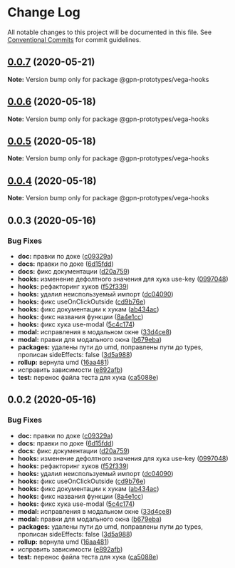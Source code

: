 # Change Log

All notable changes to this project will be documented in this file.
See [Conventional Commits](https://conventionalcommits.org) for commit guidelines.

## [0.0.7](https://github.com/gpn-prototypes/vega-ui/compare/@gpn-prototypes/vega-hooks@0.0.6...@gpn-prototypes/vega-hooks@0.0.7) (2020-05-21)

**Note:** Version bump only for package @gpn-prototypes/vega-hooks





## [0.0.6](https://github.com/gpn-prototypes/vega-ui/compare/@gpn-prototypes/vega-hooks@0.0.5...@gpn-prototypes/vega-hooks@0.0.6) (2020-05-18)

**Note:** Version bump only for package @gpn-prototypes/vega-hooks





## [0.0.5](https://github.com/gpn-prototypes/vega-ui/compare/@gpn-prototypes/vega-hooks@0.0.4...@gpn-prototypes/vega-hooks@0.0.5) (2020-05-18)

**Note:** Version bump only for package @gpn-prototypes/vega-hooks





## [0.0.4](https://github.com/gpn-prototypes/vega-ui/compare/@gpn-prototypes/vega-hooks@0.0.3...@gpn-prototypes/vega-hooks@0.0.4) (2020-05-18)

**Note:** Version bump only for package @gpn-prototypes/vega-hooks





## 0.0.3 (2020-05-16)


### Bug Fixes

* **doc:** правки по доке ([c09329a](https://github.com/gpn-prototypes/vega-ui/commit/c09329a936746b745afcab6af104eda88193e42c))
* **docs:** правки по доке ([6d15fdd](https://github.com/gpn-prototypes/vega-ui/commit/6d15fddfde38c8d72f571ef282d4e761df837308))
* **docs:** фикс документации ([d20a759](https://github.com/gpn-prototypes/vega-ui/commit/d20a759e5d2a42a1e9b30730315463716cdfd1cb))
* **hooks:** изменение дефолтного значения для хука use-key ([0997048](https://github.com/gpn-prototypes/vega-ui/commit/09970484c876210851b026cdca8699ea53948840))
* **hooks:** рефакторинг хуков ([f52f339](https://github.com/gpn-prototypes/vega-ui/commit/f52f3395603ffbbd1d7a0b828cd3f5707b1d6ba5))
* **hooks:** удалил неиспользуемый импорт ([dc04090](https://github.com/gpn-prototypes/vega-ui/commit/dc0409083d8550a088a2961cad5123f7b5e75008))
* **hooks:** фикс useOnClickOutside ([cd9b76e](https://github.com/gpn-prototypes/vega-ui/commit/cd9b76ed9eb9459c63ebe67c0a3e8c72aab71eff))
* **hooks:** фикс документации к хукам ([ab434ac](https://github.com/gpn-prototypes/vega-ui/commit/ab434ac6d24a4cbbf3a05ad2be7f590a61e88e6c))
* **hooks:** фикс названия функции ([8a4e1cc](https://github.com/gpn-prototypes/vega-ui/commit/8a4e1cca87641c577448c5bc7544662ca04ea789))
* **hooks:** фикс хука use-modal ([5c4c174](https://github.com/gpn-prototypes/vega-ui/commit/5c4c1741ff861919a94b52334678d78734433871))
* **modal:** исправления в модальном окне ([33d4ce8](https://github.com/gpn-prototypes/vega-ui/commit/33d4ce8072869a824f29a2b6b0e60357bdeb7833))
* **modal:** правки для модального окна ([b679eba](https://github.com/gpn-prototypes/vega-ui/commit/b679eba7e70f57c988816e7af562e483ff999dee))
* **packages:** удалены пути до umd, поправлены пути до types, прописан sideEffects: false ([3d5a988](https://github.com/gpn-prototypes/vega-ui/commit/3d5a98871aece5d6c79be112e2e60ecd0529694e))
* **rollup:** вернула umd ([16aa481](https://github.com/gpn-prototypes/vega-ui/commit/16aa48132ca6c3934b3b12aa079f8645a0efc89b))
* исправить зависимости ([e892afb](https://github.com/gpn-prototypes/vega-ui/commit/e892afb5368b7ed2c6bdd4c77e08917e033f75ed))
* **test:** перенос файла теста для хука ([ca5088e](https://github.com/gpn-prototypes/vega-ui/commit/ca5088e392e048404ba3df0402935a11a53a0c81))





## 0.0.2 (2020-05-16)

### Bug Fixes

- **doc:** правки по доке ([c09329a](https://github.com/gpn-prototypes/vega-ui/commit/c09329a936746b745afcab6af104eda88193e42c))
- **docs:** правки по доке ([6d15fdd](https://github.com/gpn-prototypes/vega-ui/commit/6d15fddfde38c8d72f571ef282d4e761df837308))
- **docs:** фикс документации ([d20a759](https://github.com/gpn-prototypes/vega-ui/commit/d20a759e5d2a42a1e9b30730315463716cdfd1cb))
- **hooks:** изменение дефолтного значения для хука use-key ([0997048](https://github.com/gpn-prototypes/vega-ui/commit/09970484c876210851b026cdca8699ea53948840))
- **hooks:** рефакторинг хуков ([f52f339](https://github.com/gpn-prototypes/vega-ui/commit/f52f3395603ffbbd1d7a0b828cd3f5707b1d6ba5))
- **hooks:** удалил неиспользуемый импорт ([dc04090](https://github.com/gpn-prototypes/vega-ui/commit/dc0409083d8550a088a2961cad5123f7b5e75008))
- **hooks:** фикс useOnClickOutside ([cd9b76e](https://github.com/gpn-prototypes/vega-ui/commit/cd9b76ed9eb9459c63ebe67c0a3e8c72aab71eff))
- **hooks:** фикс документации к хукам ([ab434ac](https://github.com/gpn-prototypes/vega-ui/commit/ab434ac6d24a4cbbf3a05ad2be7f590a61e88e6c))
- **hooks:** фикс названия функции ([8a4e1cc](https://github.com/gpn-prototypes/vega-ui/commit/8a4e1cca87641c577448c5bc7544662ca04ea789))
- **hooks:** фикс хука use-modal ([5c4c174](https://github.com/gpn-prototypes/vega-ui/commit/5c4c1741ff861919a94b52334678d78734433871))
- **modal:** исправления в модальном окне ([33d4ce8](https://github.com/gpn-prototypes/vega-ui/commit/33d4ce8072869a824f29a2b6b0e60357bdeb7833))
- **modal:** правки для модального окна ([b679eba](https://github.com/gpn-prototypes/vega-ui/commit/b679eba7e70f57c988816e7af562e483ff999dee))
- **packages:** удалены пути до umd, поправлены пути до types, прописан sideEffects: false ([3d5a988](https://github.com/gpn-prototypes/vega-ui/commit/3d5a98871aece5d6c79be112e2e60ecd0529694e))
- **rollup:** вернула umd ([16aa481](https://github.com/gpn-prototypes/vega-ui/commit/16aa48132ca6c3934b3b12aa079f8645a0efc89b))
- исправить зависимости ([e892afb](https://github.com/gpn-prototypes/vega-ui/commit/e892afb5368b7ed2c6bdd4c77e08917e033f75ed))
- **test:** перенос файла теста для хука ([ca5088e](https://github.com/gpn-prototypes/vega-ui/commit/ca5088e392e048404ba3df0402935a11a53a0c81))
